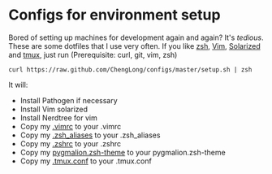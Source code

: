 # Configs for environment setup 

Bored of setting up machines for development again and again? It's *tedious*. 
These are some dotfiles that I use very often. If you like [zsh](http://www.zsh.org/), [Vim](http://www.vim.org/), [Solarized](http://ethanschoonover.com/solarized) and [tmux](http://tmux.sourceforge.net/), just run 
(Prerequisite: curl, git, vim, zsh)

```shell
curl https://raw.github.com/ChengLong/configs/master/setup.sh | zsh
```

It will:
* Install Pathogen if necessary
* Install Vim solarized
* Install Nerdtree for vim
* Copy my [.vimrc](https://raw.github.com/ChengLong/configs/master/.vimrc) to your .vimrc
* Copy my [.zsh_aliases](https://raw.github.com/ChengLong/configs/master/.zsh_aliases) to your .zsh_aliases
* Copy my [.zshrc](https://raw.github.com/ChengLong/configs/master/.zshrc) to your .zshrc
* Copy my [pygmalion.zsh-theme](https://raw.github.com/ChengLong/configs/master/pygmalion.zsh-theme) to your pygmalion.zsh-theme
* Copy my [.tmux.conf](https://raw.github.com/ChengLong/configs/master/.tmux.conf) to your .tmux.conf
